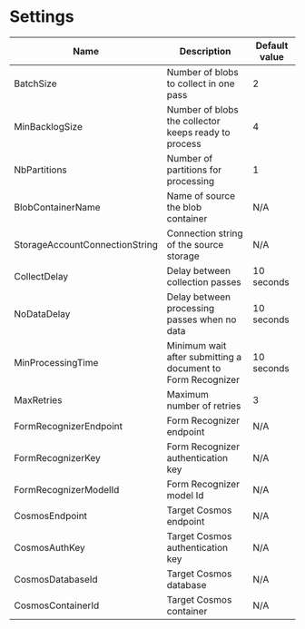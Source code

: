 # Settings

Name | Description | Default value
---- | ----------- | -------------
BatchSize | Number of blobs to collect in one pass | 2
MinBacklogSize | Number of blobs the collector keeps ready to process | 4
NbPartitions | Number of partitions for processing | 1
BlobContainerName | Name of source the blob container | N/A
StorageAccountConnectionString | Connection string of the source storage | N/A
CollectDelay | Delay between collection passes | 10 seconds
NoDataDelay | Delay between processing passes when no data | 10 seconds
MinProcessingTime | Minimum wait after submitting a document to Form Recognizer | 10 seconds
MaxRetries | Maximum number of retries | 3
FormRecognizerEndpoint | Form Recognizer endpoint | N/A
FormRecognizerKey | Form Recognizer authentication key | N/A
FormRecognizerModelId | Form Recognizer model Id | N/A
CosmosEndpoint | Target Cosmos endpoint | N/A
CosmosAuthKey | Target Cosmos authentication key | N/A
CosmosDatabaseId | Target Cosmos database | N/A
CosmosContainerId | Target Cosmos container | N/A